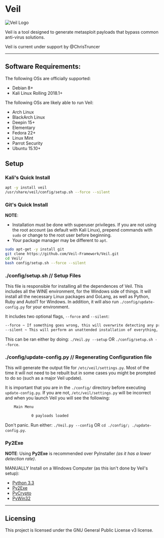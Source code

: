 # Veil

![Veil Logo](https://www.veil-framework.com/wp-content/uploads/2013/12/cropped-Veil-Symbol2.png "Veil Logo")

Veil is a tool designed to generate metasploit payloads that bypass common anti-virus solutions.

Veil is current under support by @ChrisTruncer

- - -

## Software Requirements:

The following OSs are officially supported:

- Debian 8+
- Kali Linux Rolling 2018.1+

The following OSs are likely able to run Veil:

- Arch Linux
- BlackArch Linux
- Deepin 15+
- Elementary
- Fedora 22+
- Linux Mint
- Parrot Security
- Ubuntu 15.10+

## Setup

### Kali's Quick Install

```bash
apt -y install veil
/usr/share/veil/config/setup.sh --force --silent
```

### Git's Quick Install

**NOTE**:
- Installation must be done with superuser privileges. If you are not using the root account (as default with Kali Linux), prepend commands with `sudo` or change to the root user before beginning.
- Your package manager may be different to `apt`.

```bash
sudo apt-get -y install git
git clone https://github.com/Veil-Framework/Veil.git
cd Veil/
bash config/setup.sh --force --silent
```

### ./config/setup.sh // Setup Files

This file is responsible for installing all the dependences of Veil. This includes all the WINE environment, for the Windows side of things. It will install all the necessary Linux packages and GoLang, as well as Python, Ruby and AutoIT for Windows. In addition, it will also run `./config/update-config.py` for your environment.

It includes two optional flags, `--force` and `--silent`:
```bash
--force ~ If something goes wrong, this will overwrite detecting any previous installs. Useful when there is a setup package update.
--silent ~ This will perform an unattended installation of everything, as it will automate all the steps, so there is no interaction for the user.
```

This can be ran either by doing: `./Veil.py --setup` OR `./config/setup.sh --force`.

### ./config/update-config.py // Regenerating Configuration file

This will generate the output file for `/etc/veil/settings.py`. Most of the time it will not need to be rebuilt but in some cases you might be prompted to do so (such as a major Veil update).

It is important that you are in the `./config/` directory before executing `update-config.py`. If you are not, `/etc/veil/settings.py` will be incorrect and when you launch Veil you will see the following:

```bash
    Main Menu

            0 payloads loaded
```

Don't panic. Run either: `./Veil.py --config` OR `cd ./config/; ./update-config.py`.

### Py2Exe

**NOTE**: Using **Py2Exe** is recommended over PyInstaller _(as it has a lower detection rate)_.

MANUALLY Install on a Windows Computer (as this isn't done by Veil's setup):

- [Python 3.3](https://www.python.org/downloads/release/python-335/)
- [Py2Exe](https://pypi.python.org/pypi/py2exe/)
- [PyCrypto](http://www.voidspace.org.uk/python/modules.shtml#pycrypto)
- [PyWin32](https://sourceforge.net/projects/pywin32/files/pywin32/Build%20221/)

- - -

## Licensing

This project is licensed under the GNU General Public License v3 license.
